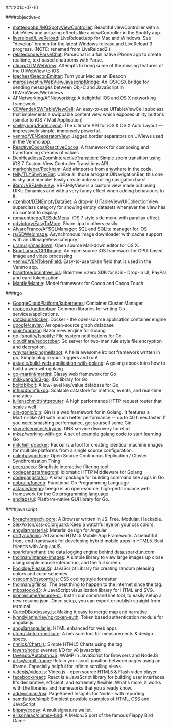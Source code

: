###2014-07-10

####objective-c
* [matteogobbi/MGSpotyViewController](https://github.com/matteogobbi/MGSpotyViewController): Beautiful viewController with a tableView and amazing effects like a viewController in the Spotify app.
* [livereload/LiveReload](https://github.com/livereload/LiveReload): LiveReload.app for Mac and Windows. See “develop” branch for the latest Windows release and LiveReload 3 progress. (NOTE: renamed from LiveReload2.)
* [relatedcode/ParseChat](https://github.com/relatedcode/ParseChat): ParseChat is a full native iPhone app to create realtime, text based chatrooms with Parse.
* [otium/OTMWebView](https://github.com/otium/OTMWebView): Attempts to bring some of the missing features of the UIWebView to iOS
* [lgaches/BeaconEmitter](https://github.com/lgaches/BeaconEmitter): Turn your Mac as an iBeacon
* [marcuswestin/WebViewJavascriptBridge](https://github.com/marcuswestin/WebViewJavascriptBridge): An iOS/OSX bridge for sending messages between Obj-C and JavaScript in UIWebViews/WebViews
* [AFNetworking/AFNetworking](https://github.com/AFNetworking/AFNetworking): A delightful iOS and OS X networking framework
* [CEWendel/SWTableViewCell](https://github.com/CEWendel/SWTableViewCell): An easy-to-use UITableViewCell subclass that implements a swippable content view which exposes utility buttons (similar to iOS 7 Mail Application)
* [smileyborg/PureLayout](https://github.com/smileyborg/PureLayout): The ultimate API for iOS & OS X Auto Layout — impressively simple, immensely powerful.
* [venmo/VENSeparatorView](https://github.com/venmo/VENSeparatorView): Jagged border separators on UIViews used in the Venmo app.
* [ReactiveCocoa/ReactiveCocoa](https://github.com/ReactiveCocoa/ReactiveCocoa): A framework for composing and transforming streams of values
* [DenHeadless/ZoomInteractiveTransition](https://github.com/DenHeadless/ZoomInteractiveTransition): Simple zoom transition using iOS 7 Custom View Controller Transitions API
* [markohlebar/Peckham](https://github.com/markohlebar/Peckham): Add #import-s from anywhere in the code. 
* [telly/TLYShyNavBar](https://github.com/telly/TLYShyNavBar): Unlike all those arrogant UINavigationBar, this one is shy and humble! Easily create auto-scrolling navigation bars!
* [iBaro/VBFJellyView](https://github.com/iBaro/VBFJellyView): VBFJellyView is a custom view made out using UIKit Dynamics and with a very funny effect when adding behaviours to it.
* [dzenbot/DZNEmptyDataSet](https://github.com/dzenbot/DZNEmptyDataSet): A drop-in UITableView/UICollectionView superclass category for showing empty datasets whenever the view has no content to display.
* [romaonthego/RESideMenu](https://github.com/romaonthego/RESideMenu): iOS 7 style side menu with parallax effect.
* [qdvictory/EasyToMore](https://github.com/qdvictory/EasyToMore): Share .ipa to others easily.
* [AlvaroFranco/AFSQLManager](https://github.com/AlvaroFranco/AFSQLManager): SQL and SQLite manager for iOS
* [rs/SDWebImage](https://github.com/rs/SDWebImage): Asynchronous image downloader with cache support with an UIImageView category
* [uranusjr/macdown](https://github.com/uranusjr/macdown): Open source Markdown editor for OS X.
* [BradLarson/GPUImage](https://github.com/BradLarson/GPUImage): An open source iOS framework for GPU-based image and video processing
* [venmo/VENTokenField](https://github.com/venmo/VENTokenField): Easy-to-use token field that is used in the Venmo app.
* [braintree/braintree_ios](https://github.com/braintree/braintree_ios): Braintree v.zero SDK for iOS - Drop-In UI, PayPal and card tokenization
* [Mantle/Mantle](https://github.com/Mantle/Mantle): Model framework for Cocoa and Cocoa Touch

####go
* [GoogleCloudPlatform/kubernetes](https://github.com/GoogleCloudPlatform/kubernetes): Container Cluster Manager
* [dropbox/godropbox](https://github.com/dropbox/godropbox): Common libraries for writing Go services/applications.
* [dotcloud/docker](https://github.com/dotcloud/docker): Docker - the open-source application container engine
* [google/cayley](https://github.com/google/cayley): An open-source graph database
* [sipin/gorazor](https://github.com/sipin/gorazor): Razor view engine for Golang
* [go-fsnotify/fsnotify](https://github.com/go-fsnotify/fsnotify): File system notifications for Go
* [cloudflare/redoctober](https://github.com/cloudflare/redoctober): Go server for two-man rule style file encryption and decryption.
* [whyrusleeping/hellabot](https://github.com/whyrusleeping/hellabot): A hella awesome irc bot framework written in go, Simply plug in your triggers and run!
* [astaxie/build-web-application-with-golang](https://github.com/astaxie/build-web-application-with-golang): A golang ebook intro how to build a web with golang
* [go-martini/martini](https://github.com/go-martini/martini): Classy web framework for Go
* [mikkyang/id3-go](https://github.com/mikkyang/id3-go): ID3 library for Go
* [boltdb/bolt](https://github.com/boltdb/bolt): A low-level key/value database for Go.
* [influxdb/influxdb](https://github.com/influxdb/influxdb): Scalable datastore for metrics, events, and real-time analytics
* [julienschmidt/httprouter](https://github.com/julienschmidt/httprouter): A high performance HTTP request router that scales well
* [gin-gonic/gin](https://github.com/gin-gonic/gin): Gin is a web framework for in Golang. It features a Martini-like API with much better performance -- up to 40 times faster. If you need smashing performance, get yourself some Gin.
* [skynetservices/skydns](https://github.com/skynetservices/skydns): DNS service discovery for etcd
* [mkaz/working-with-go](https://github.com/mkaz/working-with-go): A set of example golang code to start learning Go
* [mitchellh/packer](https://github.com/mitchellh/packer): Packer is a tool for creating identical machine images for multiple platforms from a single source configuration.
* [calmh/syncthing](https://github.com/calmh/syncthing): Open Source Continuous Replication / Cluster Synchronization Thing
* [peco/peco](https://github.com/peco/peco): Simplistic interactive filtering tool
* [codegangsta/negroni](https://github.com/codegangsta/negroni): Idiomatic HTTP Middleware for Golang
* [codegangsta/cli](https://github.com/codegangsta/cli): A small package for building command line apps in Go
* [eobrain/funcgo](https://github.com/eobrain/funcgo): Functional Go Programming Language
* [astaxie/beego](https://github.com/astaxie/beego): beego is an open-source, high-performance web framework for the Go programming language.
* [andlabs/ui](https://github.com/andlabs/ui): Platform-native GUI library for Go.

####javascript
* [breach/breach_core](https://github.com/breach/breach_core): A Browser written in JS. Free. Modular. Hackable.
* [SlexAxton/css-colorguard](https://github.com/SlexAxton/css-colorguard): Keep a watchful eye on your css colors.
* [angular/material](https://github.com/angular/material): Material design for Angular
* [driftyco/ionic](https://github.com/driftyco/ionic): Advanced HTML5 Mobile App Framework. A beautiful front-end framework for developing hybrid mobile apps in HTML5. Best friends with AngularJS.
* [sparkfun/phant](https://github.com/sparkfun/phant): the data logging engine behind data.sparkfun.com
* [tholman/intense-images](https://github.com/tholman/intense-images): A simple library to view large images up close using simple mouse interaction, and the full screen.
* [Fooidge/PleaseJS](https://github.com/Fooidge/PleaseJS): JavaScript Library for creating random pleasing colors and color schemes
* [csscomb/csscomb.js](https://github.com/csscomb/csscomb.js): CSS coding style formatter
* [tholman/giflinks](https://github.com/tholman/giflinks): The best thing to happen to the internet since the <a> tag.
* [mbostock/d3](https://github.com/mbostock/d3): A JavaScript visualization library for HTML and SVG.
* [jsonresume/resume-cli](https://github.com/jsonresume/resume-cli): Install our command line tool, to easily setup a new resume.json. Once setup, you can export or publish straight from terminal
* [CartoDB/odyssey.js](https://github.com/CartoDB/odyssey.js): Making it easy to merge map and narrative
* [lynndylanhurley/ng-token-auth](https://github.com/lynndylanhurley/ng-token-auth): Token based authentication module for angular.js.
* [angular/angular.js](https://github.com/angular/angular.js): HTML enhanced for web apps
* [utom/sketch-measure](https://github.com/utom/sketch-measure): A measure tool for measurements & design specs.
* [nnnick/Chart.js](https://github.com/nnnick/Chart.js): Simple HTML5 Charts using the <canvas> tag
* [joyent/node](https://github.com/joyent/node): evented I/O for v8 javascript
* [tavendo/AutobahnJS](https://github.com/tavendo/AutobahnJS): WAMP in JavaScript for Browsers and NodeJS
* [artsy/scroll-frame](https://github.com/artsy/scroll-frame): Retain your scroll position between pages using an iframe. Especially helpful for infinite scrolling views.
* [videojs/video.js](https://github.com/videojs/video.js): Video.js - open source HTML5 & Flash video player
* [facebook/react](https://github.com/facebook/react): React is a JavaScript library for building user interfaces. It's declarative, efficient, and extremely flexible. What's more, it works with the libraries and frameworks that you already know.
* [addyosmani/psi](https://github.com/addyosmani/psi): PageSpeed Insights for Node - with reporting
* [samdutton/simpl](https://github.com/samdutton/simpl): Simplest possible examples of HTML, CSS and JavaScript
* [bitpay/copay](https://github.com/bitpay/copay): A multisignature wallet.
* [ellisonleao/clumsy-bird](https://github.com/ellisonleao/clumsy-bird): A MelonJS port of the famous Flappy Bird Game
